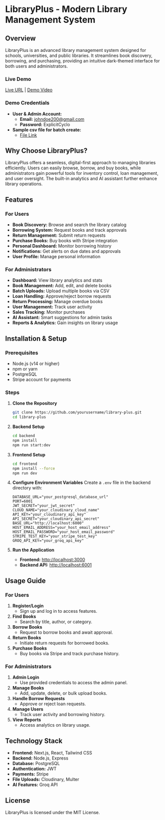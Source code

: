 # LibraryPlus - Modern Library Management System

## Overview

LibraryPlus is an advanced library management system designed for schools, universities, and public libraries. It streamlines book discovery, borrowing, and purchasing, providing an intuitive dark-themed interface for both users and administrators.

### Live Demo
[Live URL](https://library-plus-omega.vercel.app) | [Demo Video](https://www.loom.com/share/c7c50a14e6aa49509b9ebf2f5654075e)

### Demo Credentials
- **User & Admin Account:**
  - **Email:** johndoe200@gmail.com
  - **Password:** ExplicitCyclo
- **Sample csv file for batch create:**
  - [File Link](https://drive.google.com/file/d/1qO72ehNSxWoOjhykCsfIJxzrjPBRRAlD/view?usp=drivesdk)

## Why Choose LibraryPlus?

LibraryPlus offers a seamless, digital-first approach to managing libraries efficiently. Users can easily browse, borrow, and buy books, while administrators gain powerful tools for inventory control, loan management, and user oversight. The built-in analytics and AI assistant further enhance library operations.

## Features

### For Users
- **Book Discovery:** Browse and search the library catalog
- **Borrowing System:** Request books and track approvals
- **Return Management:** Submit return requests
- **Purchase Books:** Buy books with Stripe integration
- **Personal Dashboard:** Monitor borrowing history
- **Notifications:** Get alerts on due dates and approvals
- **User Profile:** Manage personal information

### For Administrators
- **Dashboard:** View library analytics and stats
- **Book Management:** Add, edit, and delete books
- **Batch Uploads:** Upload multiple books via CSV
- **Loan Handling:** Approve/reject borrow requests
- **Return Processing:** Manage overdue books
- **User Management:** Track user activity
- **Sales Tracking:** Monitor purchases
- **AI Assistant:** Smart suggestions for admin tasks
- **Reports & Analytics:** Gain insights on library usage

## Installation & Setup

### Prerequisites
- Node.js (v14 or higher)
- npm or yarn
- PostgreSQL
- Stripe account for payments

### Steps
1. **Clone the Repository**
   ```sh
   git clone https://github.com/yourusername/library-plus.git
   cd library-plus
   ```

2. **Backend Setup**
   ```sh
   cd backend
   npm install
   npm run start:dev
   ```

3. **Frontend Setup**
   ```sh
   cd frontend
   npm install --force
   npm run dev
   ```

4. **Configure Environment Variables**
   Create a `.env` file in the backend directory with:
   ```plaintext
   DATABASE_URL="your_postgresql_database_url"
   PORT=6001
   JWT_SECRET="your_jwt_secret"
   CLOUD_NAME="your_cloudinary_cloud_name"
   API_KEY="your_cloudinary_api_key"
   API_SECRET="your_cloudinary_api_secret"
   BASE_URL="http://localhost:6000"
   HOST_EMAIL_ADDRESS="your_host_email_address"
   HOST_EMAIL_PASSWORD="your_host_email_password"
   STRIPE_TEST_KEY="your_stripe_test_key"
   GROQ_API_KEY="your_groq_api_key"
   ```

5. **Run the Application**
   - **Frontend:** [http://localhost:3000](http://localhost:3000)
   - **Backend API:** [http://localhost:6001](http://localhost:6001)

## Usage Guide

### For Users
1. **Register/Login**
   - Sign up and log in to access features.
2. **Find Books**
   - Search by title, author, or category.
3. **Borrow Books**
   - Request to borrow books and await approval.
4. **Return Books**
   - Initiate return requests for borrowed books.
5. **Purchase Books**
   - Buy books via Stripe and track purchase history.

### For Administrators
1. **Admin Login**
   - Use provided credentials to access the admin panel.
2. **Manage Books**
   - Add, update, delete, or bulk upload books.
3. **Handle Borrow Requests**
   - Approve or reject loan requests.
4. **Manage Users**
   - Track user activity and borrowing history.
5. **View Reports**
   - Access analytics on library usage.

## Technology Stack
- **Frontend:** Next.js, React, Tailwind CSS
- **Backend:** Node.js, Express
- **Database:** PostgreSQL
- **Authentication:** JWT
- **Payments:** Stripe
- **File Uploads:** Cloudinary, Multer
- **AI Features:** Groq API

## License
LibraryPlus is licensed under the MIT License.

